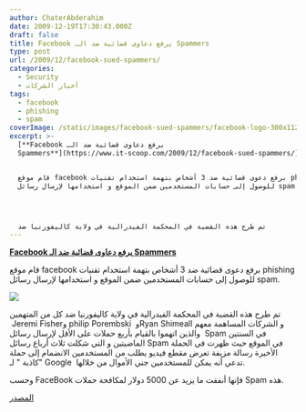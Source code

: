 ```yaml
---
author: ChaterAbderahim
date: 2009-12-19T17:30:43.000Z
draft: false
title: Facebook يرفع دعاوى قضائية ضد الـ Spammers
type: post
url: /2009/12/facebook-sued-spammers/
categories:
  - Security
  - أخبار الشركات
tags:
  - facebook
  - phishing
  - spam
coverImage: /static/images/facebook-sued-spammers/facebook-logo-300x112.jpg
excerpt: >-
  [**Facebook يرفع دعاوى قضائية ضد الـ
  Spammers**](https://www.it-scoop.com/2009/12/facebook-sued-spammers/)


  قام موقع facebook برفع دعوى قضائية ضد 3 أشخاص بتهمة استخدام تقنيات phishing
  للوصول إلى حسابات المستخدمين ضمن الموقع و استخدامها لإرسال رسائل spam.




  تم طرح هذه القضية في المحكمة الفيدرالية في ولاية كاليفورنيا ضد
---
```

[**Facebook يرفع دعاوى قضائية ضد الـ Spammers**](https://www.it-scoop.com/2009/12/facebook-sued-spammers/)

قام موقع facebook برفع دعوى قضائية ضد 3 أشخاص بتهمة استخدام تقنيات phishing للوصول إلى حسابات المستخدمين ضمن الموقع و استخدامها لإرسال رسائل spam.

![](/static/images/facebook-sued-spammers/facebook-logo-300x112.jpg)

تم طرح هذه القضية في المحكمة الفيدرالية في ولاية كاليفورنيا ضد كل من المتهمين  Jeremi Fisherو philip Porembski  وRyan Shimeall و الشركات المساهمة معهم  والذين اتهموا بالقيام بأربع حملات على الأقل لإرسال رسائل Spam في السنتين الماضيتين و التي شكلت ثلاث أرباع رسائل Spam في الموقع حيث ظهرت في الحملة الأخيرة رسالة مزيفة تعرض مقطع فيديو يطلب من المستخدمين الانضمام إلى حملة "كاذبة " لـ Google  تدعي أنه يمكن للمستخدمين جني الأموال من خلالها.

وحسب FaceBook فإنها أنفقت ما يزيد عن 5000 دولار لمكافحة حملات Spam هذه.

[المصدر](http://news.cnet.com/8301-27080\_3-10416265-245.html?tag=mncol)

